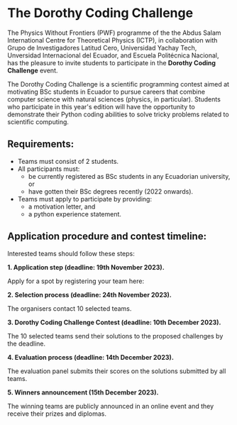 # The Dorothy Coding Challenge

The Physics Without Frontiers (PWF) programme of the the Abdus Salam International Centre for Theoretical Physics (ICTP), in collaboration with Grupo de Investigadores Latitud Cero, Universidad Yachay Tech, Unversidad Internacional del Ecuador, and Escuela Politécnica Nacional, has the pleasure to invite students to participate in the **Dorothy Coding Challenge** event.

The Dorothy Coding Challenge is a scientific programming contest aimed at motivating BSc students in Ecuador to pursue careers that combine computer science with natural sciences (physics, in particular). Students who participate in this year's edition will have the opportunity to demonstrate their Python coding abilities to solve tricky problems related to scientific computing.

## Requirements:

- Teams must consist of 2 students.
- All participants must:
  -  be currently registered as BSc students in any Ecuadorian university, or
  -  have gotten their BSc degrees recently (2022 onwards).
- Teams must apply to participate by providing:
  -  a motivation letter, and
  -  a python experience statement.
 
## Application procedure and contest timeline:

Interested teams should follow these steps:

**1. Application step (deadline: 19th November 2023).**
   
   Apply for a spot by registering your team here:
   
**2. Selection process (deadline: 24th November 2023).**
   
   The organisers contact 10 selected teams.

**3. Dorothy Coding Challenge Contest (deadline: 10th December 2023).**
   
   The 10 selected teams send their solutions to the proposed challenges by the deadline.
   
**4. Evaluation process (deadline: 14th December 2023).**
   
   The evaluation panel submits their scores on the solutions submitted by all teams.
   
**5. Winners announcement (15th December 2023).**
   
   The winning teams are publicly announced in an online event and they receive their prizes and diplomas.




